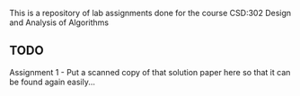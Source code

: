  This is a repository of lab assignments done for the course CSD:302 Design and Analysis of Algorithms

## TODO
Assignment 1 - Put a scanned copy of that solution paper here so that it can be found again easily...
